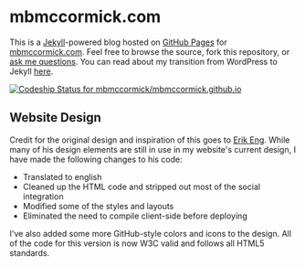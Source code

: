 # mbmccormick.com

This is a [Jekyll](http://github.com/mojombo/jekyll)-powered blog hosted on [GitHub Pages](http://pages.github.com/) for [mbmccormick.com](http://mbmccormick.com). Feel free to browse the source, fork this repository, or [ask me questions](http://twitter.com/mbmccormick). You can read about my transition from WordPress to Jekyll [here](http://mbmccormick.com/2011/10/ditching-wordpress-for-jekyll-and-github/).

[ ![Codeship Status for mbmccormick/mbmccormick.github.io](https://www.codeship.io/projects/c2842ed0-c655-0130-5f1e-5a15a7ca5f29/status?branch=master)](https://www.codeship.io/projects/4724)

## Website Design

Credit for the original design and inspiration of this goes to [Erik Eng](http://erikeng.se/). While many of his design elements are still in use in my website's current design, I have made the following changes to his code:

* Translated to english
* Cleaned up the HTML code and stripped out most of the social integration
* Modified some of the styles and layouts
* Eliminated the need to compile client-side before deploying

I've also added some more GitHub-style colors and icons to the design. All of the code for this version is now W3C valid and follows all HTML5 standards.
